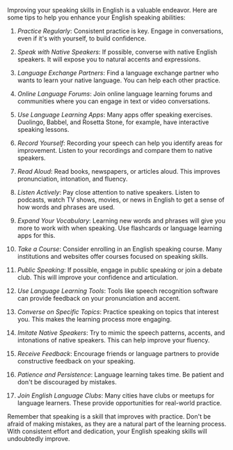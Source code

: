 Improving your speaking skills in English is a valuable endeavor. Here are some tips to help you enhance your English speaking abilities:

1. *Practice Regularly*: Consistent practice is key. Engage in conversations, even if it's with yourself, to build confidence.

2. *Speak with Native Speakers*: If possible, converse with native English speakers. It will expose you to natural accents and expressions.

3. *Language Exchange Partners*: Find a language exchange partner who wants to learn your native language. You can help each other practice.

4. *Online Language Forums*: Join online language learning forums and communities where you can engage in text or video conversations.

5. *Use Language Learning Apps*: Many apps offer speaking exercises. Duolingo, Babbel, and Rosetta Stone, for example, have interactive speaking lessons.

6. *Record Yourself*: Recording your speech can help you identify areas for improvement. Listen to your recordings and compare them to native speakers.

7. *Read Aloud*: Read books, newspapers, or articles aloud. This improves pronunciation, intonation, and fluency.

8. *Listen Actively*: Pay close attention to native speakers. Listen to podcasts, watch TV shows, movies, or news in English to get a sense of how words and phrases are used.

9. *Expand Your Vocabulary*: Learning new words and phrases will give you more to work with when speaking. Use flashcards or language learning apps for this.

10. *Take a Course*: Consider enrolling in an English speaking course. Many institutions and websites offer courses focused on speaking skills.

11. *Public Speaking*: If possible, engage in public speaking or join a debate club. This will improve your confidence and articulation.

12. *Use Language Learning Tools*: Tools like speech recognition software can provide feedback on your pronunciation and accent.

13. *Converse on Specific Topics*: Practice speaking on topics that interest you. This makes the learning process more engaging.

14. *Imitate Native Speakers*: Try to mimic the speech patterns, accents, and intonations of native speakers. This can help improve your fluency.

15. *Receive Feedback*: Encourage friends or language partners to provide constructive feedback on your speaking.

16. *Patience and Persistence*: Language learning takes time. Be patient and don't be discouraged by mistakes.

17. *Join English Language Clubs*: Many cities have clubs or meetups for language learners. These provide opportunities for real-world practice.

Remember that speaking is a skill that improves with practice. Don't be afraid of making mistakes, as they are a natural part of the learning process. With consistent effort and dedication, your English speaking skills will undoubtedly improve.
